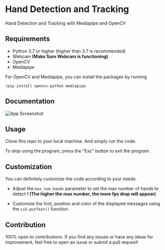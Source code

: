 
# Hand Detection and Tracking

Hand Detection and Tracking with Mediapipe and OpenCV

## Requirements
- Python 3.7 or higher (higher than 3.7 is recommended)
- Webcam **(Make Sure Webcam is functioning)**
- OpenCV
- Mediapipe

For OpenCV and Mediapipe, you can install the packages by running

`!pip install opencv-python mediapipe`

## Documentation

![App Screenshot](https://cdn.discordapp.com/attachments/1108989092877840416/1120637708356812923/Screenshot_2023-06-20_165303.png)


## Usage
Clone this repo to your local machine. And simply run the code.

To stop using the program, press the "Esc" button to exit the program.

## Customization
You can definitely customize the code according to your needs.
- Adjust the `max_num_hands` parameter to set the max number of hands to detect 
**! (The higher the max number, the more fps drop will appear)**

- Customize the font, position and color of the displayed messages using the `cv2.putText()` function.

## Contribution
100% open to contributions. If you find any issues or have any ideas for improvement, feel free to open an issue or submit a pull request!
